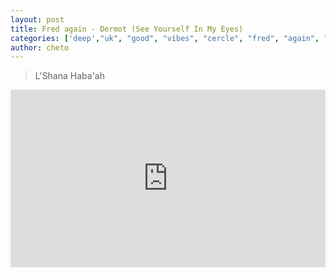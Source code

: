 ```yaml
---
layout: post
title: Fred again - Dermot (See Yourself In My Eyes)
categories: ['deep',"uk", "good", "vibes", "cercle", "fred", "again", "piano"]
author: cheto
---
```


> L'Shana Haba'ah
<style>.embed-container { position: relative; padding-bottom: 56.25%; height: 0; overflow: hidden; max-width: 100%; } .embed-container iframe, .embed-container object, .embed-container embed { position: absolute; top: 0; left: 0; width: 100%; height: 100%; }</style><div class='embed-container'><iframe src='https://www.youtube.com/embed/6QWS8mKq6us' frameborder='0' allowfullscreen></iframe></div>
